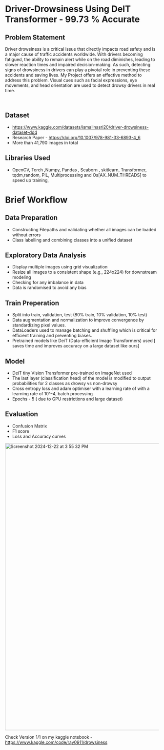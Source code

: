 # Driver-Drowsiness Using DeIT Transformer - 99.73 % Accurate 

## Problem Statement 
<p>Driver drowsiness is a critical issue that directly impacts road safety and is a major cause of traffic accidents worldwide. With drivers becoming fatigued, the ability to remain alert while on the road diminishes, leading to slower reaction times and impaired decision-making. As such, detecting signs of drowsiness in drivers can play a pivotal role in preventing these accidents and saving lives. My Project offers an effective method to address this problem. Visual cues such as facial expressions, eye movements, and head orientation are used to detect drowsy drivers in real time.</p>

</br>

## Dataset  

- https://www.kaggle.com/datasets/ismailnasri20/driver-drowsiness-dataset-ddd
- Research Paper - https://doi.org/10.1007/978-981-33-6893-4_6
- More than 41,790 images in total

## Libraries Used
- OpenCV, Torch ,Numpy, Pandas , Seaborn , skitlearn, Transformer, tqdm,random, PIL,  Multiprocessing and Os[AX_NUM_THREADS] to speed up training,

# Brief Workflow

## Data Preparation
- Constructing Filepaths and validating whether all images can be loaded without errors
- Class labelling and combining classes into a unified dataset

## Exploratory Data Analysis
- Display multiple images using grid visualization
- Resize all images to a consistent shape (e.g., 224x224) for downstream modeling
- Checking for any imbalance in data
- Data is randomised to avoid any bias

## Train Preperation 
- Split into train, validation, test (80% train, 10% validation, 10% test)
- Data augmentation and normalization to improve convergence by standardizing pixel values.
- DataLoaders used to manage batching and shuffling which is critical for efficient training and preventing biases.
- Pretrained models like DeiT (Data-efficient Image Transformers) used [ saves time and improves accuracy on a large dataset like ours]

## Model
- DeiT tiny Vision Transformer pre-trained on ImageNet used
- The last layer (classification head) of the model is modified to output probabilities for 2 classes as drowsy vs non-drowsy
- Cross entropy loss and adam optimiser with a learning rate of  with a learning rate of 10^-4, batch processing
- Epochs - 5 ( due to GPU restrictions and large dataset)

## Evaluation 
- Confusion Matrix
- F1 score
- Loss and Accuracy curves

 

<img width="941" alt="Screenshot 2024-12-22 at 3 55 32 PM" src="https://github.com/user-attachments/assets/3ca3258e-48e4-4a18-a683-f9ea1cc87a1e" />

Check Version 1/1 on my kaggle notebook - https://www.kaggle.com/code/ray0911/drowsiness


  
